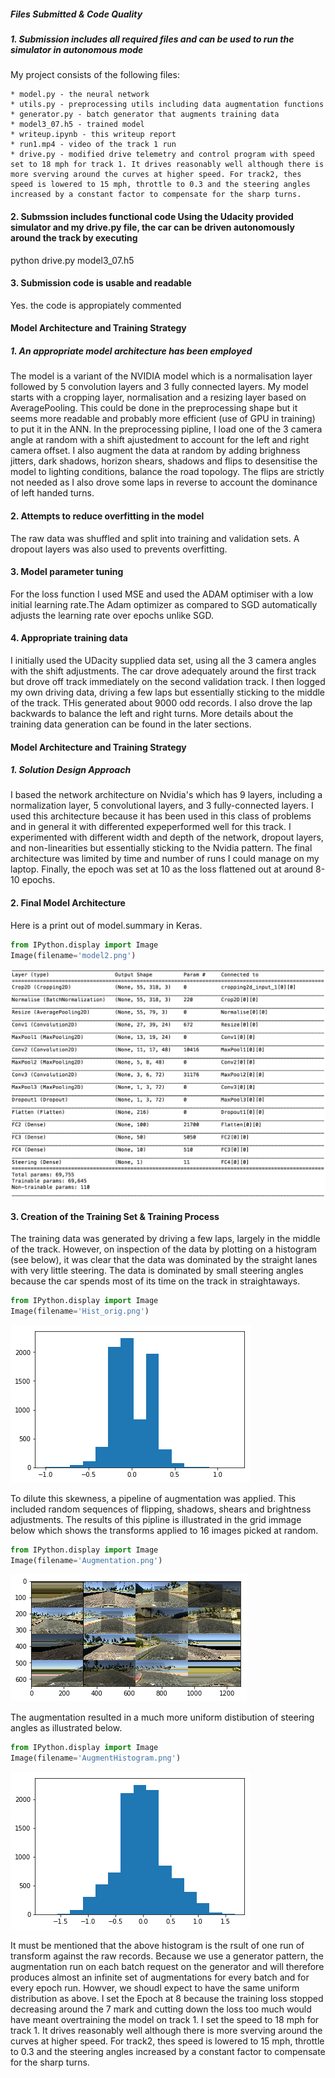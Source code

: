 
##### Files Submitted & Code Quality

##### 1. Submission includes all required files and can be used to run the simulator in autonomous mode

My project consists of the following files:
    
    * model.py - the neural network
    * utils.py - preprocessing utils including data augmentation functions
    * generator.py - batch generator that augments training data
    * model3_07.h5 - trained model
    * writeup.ipynb - this writeup report
    * run1.mp4 - video of the track 1 run
    * drive.py - modified drive telemetry and control program with speed set to 18 mph for track 1. It drives reasonably well although there is more sverving around the curves at higher speed. For track2, thes speed is lowered to 15 mph, throttle to 0.3 and the steering angles increased by a constant factor to compensate for the sharp turns.

#### 2. Submssion includes functional code Using the Udacity provided simulator and my drive.py file, the car can be driven autonomously around the track by executing

python drive.py model3_07.h5
    

#### 3. Submission code is usable and readable

Yes. the code is appropiately commented

#### Model Architecture and Training Strategy
##### 1. An appropriate model architecture has been employed

The model is a variant of the NVIDIA model which is a normalisation layer followed by 5 convolution layers and 3 fully connected layers. My model starts with a cropping layer, normalisation and a resizing layer based on AveragePooling. This could be done in the preprocessing shape but it seems more readable and probably more efficient (use of GPU in training) to put it in the ANN. In the preprocessing pipline, I load one of the 3 camera angle at random with a shift ajustedment to account for the left and right camera offset. I also augment the data at random  by adding brighness jitters, dark shadows, horizon shears, shadows and flips to desensitise the model to lighting conditions, balance the road topology. The flips are strictly not needed as I also drove some laps in reverse to account the dominance of left handed turns.

#### 2. Attempts to reduce overfitting in the model
The raw data was shuffled and split into training and validation sets. A dropout layers was also used to prevents overfitting.

#### 3. Model parameter tuning
For the loss function I used MSE and used the ADAM optimiser with a low initial learning rate.The Adam optimizer as compared to SGD automatically adjusts the learning rate over epochs unlike SGD.

#### 4. Appropriate training data
I initially used the UDacity supplied data set, using all the 3 camera angles with the shift adjustments. The car drove adequately around the first track but drove off track immediately on the second validation track. I then logged my own driving data, driving a few laps but essentially sticking to the middle of the track. THis generated about 9000 odd records.  I also drove the lap backwards to balance the left and right turns. More details about the training data generation can be found in the later sections.


#### Model Architecture and Training Strategy

##### 1. Solution Design Approach

I based the network architecture on Nvidia's  which has 9 layers, including a normalization layer, 5 convolutional layers, and 3 fully-connected layers. I used this architecture because it has been used in this class of problems and in general it with differented  expeperformed well for this track. I experimented with different width and depth of the network, dropout layers, and non-linearities but essentially sticking to the Nvidia pattern. The final architecture was limited by time and number of runs I could manage on my laptop. Finally, the epoch was set at 10 as the loss flattened out at around 8-10 epochs.

#### 2. Final Model Architecture
Here is a print out of model.summary in Keras.


```python
from IPython.display import Image
Image(filename='model2.png')
```




![png](output_8_0.png)



#### 3. Creation of the Training Set & Training Process

The training data was generated by driving a few laps, largely in the middle of the track. However, on inspection of the data by plotting on a histogram (see below), it was clear that the data was dominated by the straight lanes with very little steering. The data is dominated by small steering angles because the car spends most of its time on the track in straightaways. 


```python
from IPython.display import Image
Image(filename='Hist_orig.png')
```




![png](output_10_0.png)



To dilute this skewness, a pipeline of augmentation was applied. This included random sequences of flipping, shadows, shears and brightness adjustments. The results of this pipline is illustrated in the grid immage below which shows the transforms applied to 16 images picked at random.



```python
from IPython.display import Image
Image(filename='Augmentation.png')
```




![png](output_12_0.png)



The augmentation resulted in a much more uniform distibution of steering angles as illustrated below. 


```python
from IPython.display import Image
Image(filename='AugmentHistogram.png')
```




![png](output_14_0.png)



It must be mentioned that the above histogram is the rsult of one run of transform against the raw records. Because we use a generator pattern, the augmentation run on each batch request on the generator and will therefore produces almost an infinite set of augmentations for every batch and for every epoch run. Howver, we shoudl expect to have the same uniform distribution as above. I set the Epoch at 8 because the training loss stopped decreasing around the 7 mark and cutting down the loss too much would have meant overtraining the model on track 1. I set the speed  to 18 mph for track 1. It drives reasonably well although there is more sverving around the curves at higher speed. For track2, thes speed is lowered to 15 mph, throttle to 0.3 and the steering angles increased by a constant factor to compensate for the sharp turns.


```python

```
